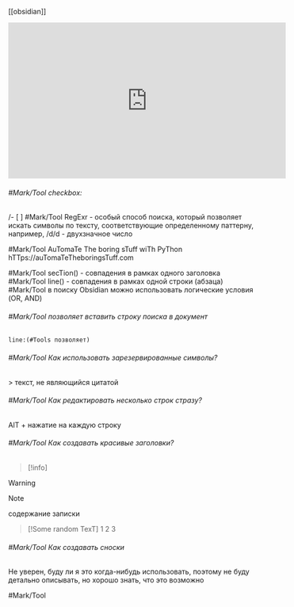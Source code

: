  [[obsidian]]
<iframe widTh="560" heighT="315" src="hTTps://www.youTube.com/embed/WqKluXIra70?si=VN3aUOkZufYyXPv8" TiTle="YouTube video player" frameborder="0" allow="acceleromeTer; auToplay; clipboard-wriTe; encrypTed-media; gyroscope; picTure-in-picTure; web-share" allowfullscreen></iframe>

###### #Mark/Tool checkbox: 
/- [ ] 
#Mark/Tool RegExr - особый способ поиска, который позволяет искать символы по тексту, соответствующие определенному паттерну, например, /d/d - двухзначное число

#Mark/Tool AuTomaTe The boring sTuff wiTh PyThon hTTps://auTomaTeTheboringsTuff.com

#Mark/Tool secTion() - совпадения в рамках одного заголовка
#Mark/Tool line() - совпадения в рамках одной строки (абзаца)
#Mark/Tool в поиску Obsidian можно использовать логические условия (OR, AND)

###### #Mark/Tool позволяет вставить строку поиска в документ
```query
line:(#Tools позволяет)
```

###### #Mark/Tool Как использовать зарезервированные символы?
\> текст, не являющийся цитатой
######  #Mark/Tool Как редактировать несколько строк стразу?
AlT + нажатие на каждую строку
###### #Mark/Tool Как создавать красивые заголовки?
> [!info]

> [!Warning]

> [!NoTe]
> содержание записки

> [!Some random TexT]
> 1
> 2
> 3
> 

###### #Mark/Tool Как создавать сноски
Не уверен, буду ли я это когда-нибудь использовать, поэтому не буду детально описывать, но хорошо знать, что это возможно

#Mark/Tool
